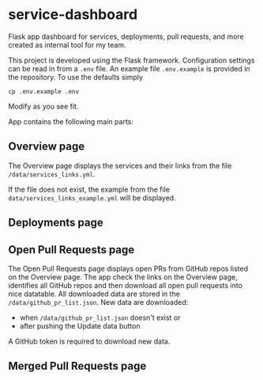 # service-dashboard
Flask app dashboard for services, deployments, pull requests, and more created as internal tool for my team.

This project is developed using the Flask framework. Configuration settings can be read in from a `.env` file. An example file `.env.example` is provided in the repository. To use the defaults simply

`cp .env.example .env`

Modify as you see fit.


App contains the following main parts:
## Overview page
The Overview page displays the services and their links from the file `/data/services_links.yml`.

If the file does not exist, the example from the file `data/services_links_example.yml` will be displayed.

## Deployments page


## Open Pull Requests page
The Open Pull Requests page displays open PRs from GitHub repos listed on the Overview page. The app check
the links on the Overview page, identifies all GitHub repos and then download all open pull requests into nice datatable.
All downloaded data are stored in the `/data/github_pr_list.json`.
New data are downloaded:

* when `/data/github_pr_list.json` doesn't exist or
* after pushing the Update data button

A GitHub token is required to download new data.

## Merged Pull Requests page
